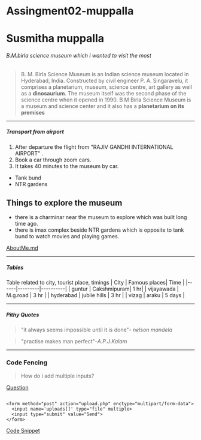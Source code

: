 # Assingment02-muppalla
# Susmitha muppalla
###### B.M.birla science museum which i wanted to visit the most
> B. M. Birla Science Museum is an Indian science museum located in Hyderabad, India. Constructed by civil engineer P. A. Singaravelu, it comprises a planetarium, museum, science centre, art gallery as well as a __dinosaurium__. The museum itself was the second phase of the science centre when it opened in 1990. B M Birla Science Museum is a museum and science center and it also has a **planetarium on its premises**

***
##### Transport from airport
  
  1. After departure the flight  from "RAJIV GANDHI INTERNATIONAL AIRPORT" .
  2. Book a car through zoom cars.
  3. It takes 40 minutes to the museum by car.
  * Tank bund
  * NTR gardens
  ## Things to explore the museum
  * there is a charminar near the museum to explore which was built long time ago.
  * there is imax complex beside NTR gardens which is opposite to tank bund to watch movies and playing games.

  
[AboutMe.md](AboutMe.md)

***
##### Tables
Table related to city, tourist place, timings
| City | Famous places| Time |
|------|---------|----------|
| guntur | Cakshmipuram| 1 hr|
| vijayawada | M.g.road | 3 hr |
| hyderabad | jublie hills | 3 hr |
| vizag | araku | 5 days |

***
##### Pithy Quotes
> "it always seems impossible until it is done"- *nelson mandela*

> "practise makes man perfect"-*A.P.J.Kalam*

***
### Code Fencing

> How do i add multiple inputs?


[Question](https://stackoverflow.com/questions/71470544/how-do-i-add-multiple-inputs)

```

<form method="post" action="upload.php" enctype="multipart/form-data">
  <input name='uploads[]' type="file" multiple>
  <input type="submit" value="Send">
</form>

```

[Code Snippet](https://css-tricks.com/snippets/html/multiple-file-input/)